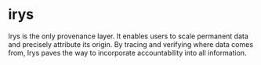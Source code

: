 # irys
Irys is the only provenance layer. It enables users to scale permanent data and precisely attribute its origin. By tracing and verifying where data comes from, Irys paves the way to incorporate accountability into all information.
